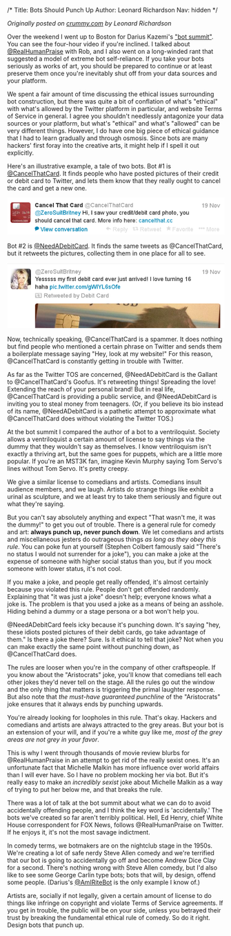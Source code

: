 /*
Title: Bots Should Punch Up
Author: Leonard Richardson
Nav: hidden
*/

*Originally posted on [crummy.com](http://www.crummy.com/2013/11/27/0) by Leonard Richardson*

Over the weekend I went up to Boston for Darius Kazemi's ["bot summit"](http://tinysubversions.com/2013/11/bot-summit/). You can see the four-hour video if you're inclined. I talked about [@RealHumanPraise](https://twitter.com/realhumanpraise) with Rob, and I also went on a long-winded rant that suggested a model of extreme bot self-reliance. If you take your bots seriously as works of art, you should be prepared to continue or at least preserve them once you're inevitably shut off from your data sources and your platform.

We spent a fair amount of time discussing the ethical issues surrounding bot construction, but there was quite a bit of conflation of what's "ethical" with what's allowed by the Twitter platform in particular, and website Terms of Service in general. I agree you shouldn't needlessly antagonize your data sources or your platform, but what's "ethical" and what's "allowed" can be very different things. However, I do have one big piece of ethical guidance that I had to learn gradually and through osmosis. Since bots are many hackers' first foray into the creative arts, it might help if I spell it out explicitly.

Here's an illustrative example, a tale of two bots. Bot #1 is [@CancelThatCard](https://twitter.com/cancelthatcard). It finds people who have posted pictures of their credit or debit card to Twitter, and lets them know that they really ought to cancel the card and get a new one.

![@cancelthatcard](/content/tutorials/images/cancelthatcard.png)

Bot #2 is [@NeedADebitCard](https://twitter.com/needadebitcard). It finds the same tweets as @CancelThatCard, but it retweets the pictures, collecting them in one place for all to see.

![@NeedADebitCard](/content/tutorials/images/needadebitcard.png)

Now, technically speaking, @CancelThatCard is a spammer. It does nothing but find people who mentioned a certain phrase on Twitter and sends them a boilerplate message saying "Hey, look at my website!" For this reason, @CancelThatCard is constantly getting in trouble with Twitter.

As far as the Twitter TOS are concerned, @NeedADebitCard is the Gallant to @CancelThatCard's Goofus. It's retweeting things! Spreading the love! Extending the reach of your personal brand! But in real life, @CancelThatCard is providing a public service, and @NeedADebitCard is inviting you to steal money from teenagers. (Or, if you believe its bio instead of its name, @NeedADebitCard is a pathetic attempt to approximate what @CancelThatCard does without violating the Twitter TOS.)

At the bot summit I compared the author of a bot to a ventriloquist. Society allows a ventriloquist a certain amount of license to say things via the dummy that they wouldn't say as themselves. I know ventriloquism isn't exactly a thriving art, but the same goes for puppets, which are a little more popular. If you're an MST3K fan, imagine Kevin Murphy saying Tom Servo's lines without Tom Servo. It's pretty creepy.

We give a similar license to comedians and artists. Comedians insult audience members, and we laugh. Artists do strange things like exhibit a urinal as sculpture, and we at least try to take them seriously and figure out what they're saying.

But you can't say absolutely anything and expect "That wasn't me, it was the dummy!" to get you out of trouble. There is a general rule for comedy and art: **always punch up, never punch down**. We let comedians and artists and miscellaneous jesters do outrageous things *as long as they obey this rule*. You can poke fun at yourself (Stephen Colbert famously said "There's no status I would not surrender for a joke"), you can make a joke at the expense of someone with higher social status than you, but if you mock someone with lower status, it's not cool.

If you make a joke, and people get really offended, it's almost certainly because you violated this rule. People don't get offended randomly. Explaining that "it was just a joke" doesn't help; everyone knows what a joke is. The problem is that you used a joke as a means of being an asshole. Hiding behind a dummy or a stage persona or a bot won't help you.

@NeedADebitCard feels icky because it's punching down. It's saying "hey, these idiots posted pictures of their debit cards, go take advantage of them." Is there a joke there? Sure. Is it ethical to tell that joke? Not when you can make exactly the same point without punching down, as @CancelThatCard does.

The rules are looser when you're in the company of other craftspeople. If you know about the "Aristocrats" joke, you'll know that comedians tell each other jokes they'd never tell on the stage. All the rules go out the window and the only thing that matters is triggering the primal laughter response. But also note that *the must-have guaranteed punchline* of the "Aristocrats" joke ensures that it always ends by punching upwards.

You're already looking for loopholes in this rule. That's okay. Hackers and comedians and artists are always attracted to the grey areas. But your bot is an extension of your will, and if you're a white guy like me, *most of the grey areas are not grey in your favor*.

This is why I went through thousands of movie review blurbs for @RealHumanPraise in an attempt to get rid of the really sexist ones. It's an unfortunate fact that Michelle Malkin has more influence over world affairs than I will ever have. So I have no problem mocking her via bot. But it's really easy to make an *incredibly sexist* joke about Michelle Malkin as a way of trying to put her below me, and that breaks the rule.

There was a lot of talk at the bot summit about what we can do to avoid accidentally offending people, and I think the key word is 'accidentally.' The bots we've created so far aren't terribly political. Hell, Ed Henry, chief White House correspondent for FOX News, follows @RealHumanPraise on Twitter. If he enjoys it, it's not the most savage indictment.

In comedy terms, we botmakers are on the nightclub stage in the 1950s. We're creating a lot of safe nerdy Steve Allen comedy and we're terrified that our bot is going to accidentally go off and become Andrew Dice Clay for a second. There's nothing wrong with Steve Allen comedy, but I'd also like to see some George Carlin type bots; bots that will, by design, offend some people. (Darius's [@AmIRiteBot](https://twitter.com/AmIRiteBot) is the only example I know of.)

Artists are, socially if not legally, given a certain amount of license to do things like infringe on copyright and violate Terms of Service agreements. If you get in trouble, the public will be on your side, unless you betrayed their trust by breaking the fundamental ethical rule of comedy. So do it right. Design bots that punch up.

